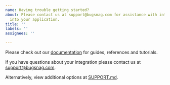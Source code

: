 ```yaml
---
name: Having trouble getting started?
about: Please contact us at support@bugsnag.com for assistance with integrating Bugsnag
  into your application.
title: ''
labels: ''
assignees: ''

---
```

Please check out our [documentation](https://docs.bugsnag.com/platforms/unreal-engine/) for guides, references and tutorials.

If you have questions about your integration please contact us at [support@bugsnag.com](mailto:support@bugsnag.com).

Alternatively, view additional options at [SUPPORT.md](../SUPPORT.md).
